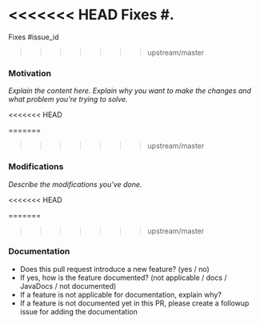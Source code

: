 <!--
### Contribution Checklist

  - Name the pull request in the form "[ISSUE #XXXX] Title of the pull request", 
    where *XXXX* should be replaced by the actual issue number.
    Skip *[ISSUE #XXXX]* if there is no associated github issue for this pull request.

  - Fill out the template below to describe the changes contributed by the pull request. 
    That will give reviewers the context they need to do the review.
  
  - Each pull request should address only one issue. 
    Please do not mix up code from multiple issues.
  
  - Each commit in the pull request should have a meaningful commit message.

  - Once all items of the checklist are addressed, remove the above text and this checklist, 
    leaving only the filled out template below.

(The sections below can be removed for hotfixes of typos)
-->

<!--
(If this PR fixes a GitHub issue, please add `Fixes #<XXX>` or `Closes #<XXX>`.)
-->

<<<<<<< HEAD
Fixes #<XXXX>.
=======
Fixes #issue_id
>>>>>>> upstream/master

### Motivation

*Explain the content here.*
*Explain why you want to make the changes and what problem you're trying to solve.*

<<<<<<< HEAD


=======
>>>>>>> upstream/master
### Modifications

*Describe the modifications you've done.*

<<<<<<< HEAD


=======
>>>>>>> upstream/master
### Documentation

- Does this pull request introduce a new feature? (yes / no)
- If yes, how is the feature documented? (not applicable / docs / JavaDocs / not documented)
- If a feature is not applicable for documentation, explain why?
- If a feature is not documented yet in this PR, please create a followup issue for adding the documentation
